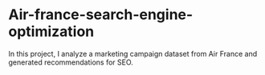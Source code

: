 # Air-france-search-engine-optimization
In this project, I analyze a marketing campaign dataset from Air France and generated recommendations for SEO. 
